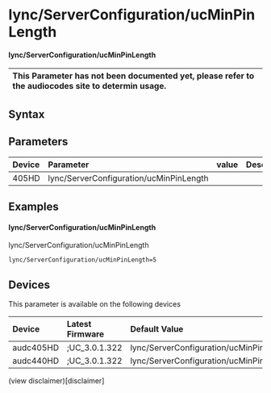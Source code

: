 ﻿---
description: lync/ServerConfiguration/ucMinPinLength
search: false
---

# lync/ServerConfiguration/ucMinPinLength

#### lync/ServerConfiguration/ucMinPinLength


| This Parameter has not been documented yet, please refer to the audiocodes site to determin usage.  | 
| :--- |

## Syntax

## Parameters
|Device|Parameter|value|Description|
|:---|:---|:---|:---|
| 405HD | lync/ServerConfiguration/ucMinPinLength |  |  |

## Examples
#### lync/ServerConfiguration/ucMinPinLength

lync/ServerConfiguration/ucMinPinLength

```
lync/ServerConfiguration/ucMinPinLength=5
```

## Devices
This parameter is available on the following devices

| Device | Latest Firmware | Default Value |
|:---|:---|:---|
| audc405HD | ;UC_3.0.1.322 | lync/ServerConfiguration/ucMinPinLength=5 
| audc440HD | ;UC_3.0.1.322 | lync/ServerConfiguration/ucMinPinLength=5 

(view disclaimer)[disclaimer]
